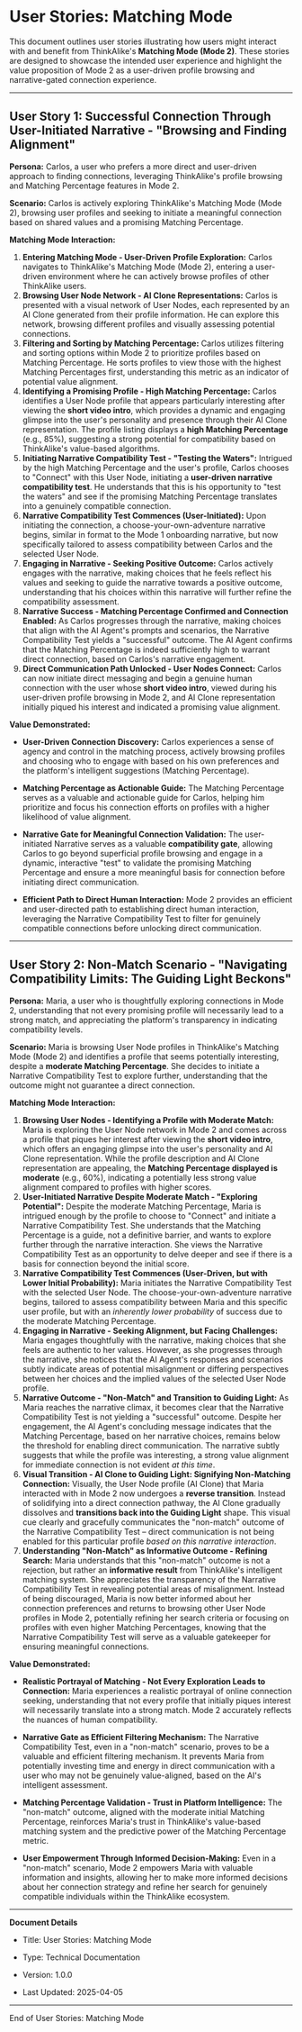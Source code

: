 # User Stories: Matching Mode

This document outlines user stories illustrating how users might interact with and benefit from ThinkAlike's **Matching Mode (Mode 2)**. These stories are designed to showcase the intended user experience and highlight the value proposition of Mode 2 as a user-driven profile browsing and narrative-gated connection experience.

---

## User Story 1: Successful Connection Through User-Initiated Narrative - "Browsing and Finding Alignment"

**Persona:** Carlos, a user who prefers a more direct and user-driven approach to finding connections, leveraging ThinkAlike's profile browsing and Matching Percentage features in Mode 2.

**Scenario:** Carlos is actively exploring ThinkAlike's Matching Mode (Mode 2), browsing user profiles and seeking to initiate a meaningful connection based on shared values and a promising Matching Percentage.

**Matching Mode Interaction:**

1. **Entering Matching Mode - User-Driven Profile Exploration:** Carlos navigates to ThinkAlike's Matching Mode (Mode 2), entering a user-driven environment where he can actively browse profiles of other ThinkAlike users.
2. **Browsing User Node Network - AI Clone Representations:** Carlos is presented with a visual network of User Nodes, each represented by an AI Clone generated from their profile information. He can explore this network, browsing different profiles and visually assessing potential connections.
3. **Filtering and Sorting by Matching Percentage:** Carlos utilizes filtering and sorting options within Mode 2 to prioritize profiles based on Matching Percentage. He sorts profiles to view those with the highest Matching Percentages first, understanding this metric as an indicator of potential value alignment.
4. **Identifying a Promising Profile - High Matching Percentage:** Carlos identifies a User Node profile that appears particularly interesting after viewing the **short video intro**, which provides a dynamic and engaging glimpse into the user's personality and presence through their AI Clone representation. The profile listing displays a **high Matching Percentage** (e.g., 85%), suggesting a strong potential for compatibility based on ThinkAlike's value-based algorithms.
5. **Initiating Narrative Compatibility Test - "Testing the Waters":** Intrigued by the high Matching Percentage and the user's profile, Carlos chooses to "Connect" with this User Node, initiating a **user-driven narrative compatibility test**. He understands that this is his opportunity to "test the waters" and see if the promising Matching Percentage translates into a genuinely compatible connection.
6. **Narrative Compatibility Test Commences (User-Initiated):** Upon initiating the connection, a choose-your-own-adventure narrative begins, similar in format to the Mode 1 onboarding narrative, but now specifically tailored to assess compatibility between Carlos and the selected User Node.
7. **Engaging in Narrative - Seeking Positive Outcome:** Carlos actively engages with the narrative, making choices that he feels reflect his values and seeking to guide the narrative towards a positive outcome, understanding that his choices within this narrative will further refine the compatibility assessment.
8. **Narrative Success - Matching Percentage Confirmed and Connection Enabled:** As Carlos progresses through the narrative, making choices that align with the AI Agent's prompts and scenarios, the Narrative Compatibility Test yields a "successful" outcome. The AI Agent confirms that the Matching Percentage is indeed sufficiently high to warrant direct connection, based on Carlos's narrative engagement.
9. **Direct Communication Path Unlocked - User Nodes Connect:** Carlos can now initiate direct messaging and begin a genuine human connection with the user whose **short video intro**, viewed during his user-driven profile browsing in Mode 2, and AI Clone representation initially piqued his interest and indicated a promising value alignment.

**Value Demonstrated:**

* **User-Driven Connection Discovery:** Carlos experiences a sense of agency and control in the matching process, actively browsing profiles and choosing who to engage with based on his own preferences and the platform's intelligent suggestions (Matching Percentage).

* **Matching Percentage as Actionable Guide:** The Matching Percentage serves as a valuable and actionable guide for Carlos, helping him prioritize and focus his connection efforts on profiles with a higher likelihood of value alignment.

* **Narrative Gate for Meaningful Connection Validation:** The user-initiated Narrative serves as a valuable **compatibility gate**, allowing Carlos to go beyond superficial profile browsing and engage in a dynamic, interactive "test" to validate the promising Matching Percentage and ensure a more meaningful basis for connection before initiating direct communication.

* **Efficient Path to Direct Human Interaction:** Mode 2 provides an efficient and user-directed path to establishing direct human interaction, leveraging the Narrative Compatibility Test to filter for genuinely compatible connections before unlocking direct communication.

---

## User Story 2: Non-Match Scenario - "Navigating Compatibility Limits: The Guiding Light Beckons"

**Persona:** Maria, a user who is thoughtfully exploring connections in Mode 2, understanding that not every promising profile will necessarily lead to a strong match, and appreciating the platform's transparency in indicating compatibility levels.

**Scenario:** Maria is browsing User Node profiles in ThinkAlike's Matching Mode (Mode 2) and identifies a profile that seems potentially interesting, despite a **moderate Matching Percentage**. She decides to initiate a Narrative Compatibility Test to explore further, understanding that the outcome might not guarantee a direct connection.

**Matching Mode Interaction:**

1. **Browsing User Nodes - Identifying a Profile with Moderate Match:** Maria is exploring the User Node network in Mode 2 and comes across a profile that piques her interest after viewing the **short video intro**, which offers an engaging glimpse into the user's personality and AI Clone representation. While the profile description and AI Clone representation are appealing, the **Matching Percentage displayed is moderate** (e.g., 60%), indicating a potentially less strong value alignment compared to profiles with higher scores.
2. **User-Initiated Narrative Despite Moderate Match - "Exploring Potential":** Despite the moderate Matching Percentage, Maria is intrigued enough by the profile to choose to "Connect" and initiate a Narrative Compatibility Test. She understands that the Matching Percentage is a guide, not a definitive barrier, and wants to explore further through the narrative interaction. She views the Narrative Compatibility Test as an opportunity to delve deeper and see if there is a basis for connection beyond the initial score.
3. **Narrative Compatibility Test Commences (User-Driven, but with Lower Initial Probability):** Maria initiates the Narrative Compatibility Test with the selected User Node. The choose-your-own-adventure narrative begins, tailored to assess compatibility between Maria and this specific user profile, but with an *inherently lower probability* of success due to the moderate Matching Percentage.
4. **Engaging in Narrative - Seeking Alignment, but Facing Challenges:** Maria engages thoughtfully with the narrative, making choices that she feels are authentic to her values. However, as she progresses through the narrative, she notices that the AI Agent's responses and scenarios subtly indicate areas of potential misalignment or differing perspectives between her choices and the implied values of the selected User Node profile.
5. **Narrative Outcome - "Non-Match" and Transition to Guiding Light:** As Maria reaches the narrative climax, it becomes clear that the Narrative Compatibility Test is not yielding a "successful" outcome. Despite her engagement, the AI Agent's concluding message indicates that the Matching Percentage, based on her narrative choices, remains below the threshold for enabling direct communication. The narrative subtly suggests that while the profile was interesting, a strong value alignment for immediate connection is not evident *at this time*.
6. **Visual Transition - AI Clone to Guiding Light: Signifying Non-Matching Connection:** Visually, the User Node profile (AI Clone) that Maria interacted with in Mode 2 now undergoes a **reverse transition**. Instead of solidifying into a direct connection pathway, the AI Clone gradually dissolves and **transitions back into the Guiding Light** shape. This visual cue clearly and gracefully communicates the "non-match" outcome of the Narrative Compatibility Test – direct communication is not being enabled for this particular profile *based on this narrative interaction*.
7. **Understanding "Non-Match" as Informative Outcome - Refining Search:** Maria understands that this "non-match" outcome is not a rejection, but rather an **informative result** from ThinkAlike's intelligent matching system. She appreciates the transparency of the Narrative Compatibility Test in revealing potential areas of misalignment. Instead of being discouraged, Maria is now better informed about her connection preferences and returns to browsing other User Node profiles in Mode 2, potentially refining her search criteria or focusing on profiles with even higher Matching Percentages, knowing that the Narrative Compatibility Test will serve as a valuable gatekeeper for ensuring meaningful connections.

**Value Demonstrated:**

* **Realistic Portrayal of Matching - Not Every Exploration Leads to Connection:** Maria experiences a realistic portrayal of online connection seeking, understanding that not every profile that initially piques interest will necessarily translate into a strong match. Mode 2 accurately reflects the nuances of human compatibility.

* **Narrative Gate as Efficient Filtering Mechanism:** The Narrative Compatibility Test, even in a "non-match" scenario, proves to be a valuable and efficient filtering mechanism. It prevents Maria from potentially investing time and energy in direct communication with a user who may not be genuinely value-aligned, based on the AI's intelligent assessment.

* **Matching Percentage Validation - Trust in Platform Intelligence:** The "non-match" outcome, aligned with the moderate initial Matching Percentage, reinforces Maria's trust in ThinkAlike's value-based matching system and the predictive power of the Matching Percentage metric.

* **User Empowerment Through Informed Decision-Making:** Even in a "non-match" scenario, Mode 2 empowers Maria with valuable information and insights, allowing her to make more informed decisions about her connection strategy and refine her search for genuinely compatible individuals within the ThinkAlike ecosystem.

---

**Document Details**

* Title: User Stories: Matching Mode

* Type: Technical Documentation

* Version: 1.0.0

* Last Updated: 2025-04-05

---

End of User Stories: Matching Mode
